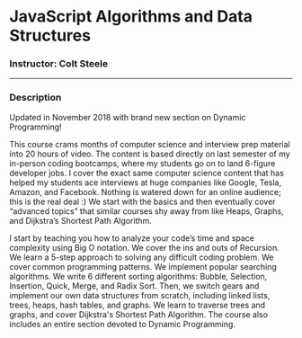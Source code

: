 # JavaScript Algorithms and Data Structures

### Instructor: Colt Steele
***
### Description

Updated in November 2018 with brand new section on Dynamic Programming!

This course crams months of computer science and interview prep material into 20 hours of video. The content is based directly on last semester of my in-person coding bootcamps, where my students go on to land 6-figure developer jobs. I cover the exact same computer science content that has helped my students ace interviews at huge companies like Google, Tesla, Amazon, and Facebook. Nothing is watered down for an online audience; this is the real deal :)   We start with the basics and then eventually cover “advanced topics” that similar courses shy away from like Heaps, Graphs, and Dijkstra’s Shortest Path Algorithm. 

I start by teaching you how to analyze your code’s time and space complexity using Big O notation.  We cover the ins and outs of Recursion.  We learn a 5-step approach to solving any difficult coding problem. We cover common programming patterns. We implement popular searching algorithms. We write 6 different sorting algorithms: Bubble, Selection, Insertion, Quick, Merge, and Radix Sort.   Then, we switch gears and implement our own data structures from scratch, including linked lists, trees, heaps, hash tables, and graphs.  We learn to traverse trees and graphs, and cover Dijkstra's Shortest Path Algorithm.  The course also includes an entire section devoted to Dynamic Programming.

